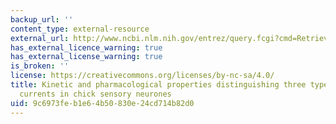 ```yaml
---
backup_url: ''
content_type: external-resource
external_url: http://www.ncbi.nlm.nih.gov/entrez/query.fcgi?cmd=Retrieve&db=PubMed&dopt=Citation&list_uids=2451016
has_external_licence_warning: true
has_external_license_warning: true
is_broken: ''
license: https://creativecommons.org/licenses/by-nc-sa/4.0/
title: Kinetic and pharmacological properties distinguishing three types of calcium
  currents in chick sensory neurones
uid: 9c6973fe-b1e6-4b50-830e-24cd714b82d0
---
```

